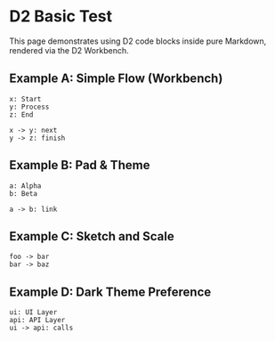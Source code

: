 # D2 Basic Test

This page demonstrates using D2 code blocks inside pure Markdown, rendered via the D2 Workbench.

## Example A: Simple Flow (Workbench)

```d2 {"name":"Simple Flow", "workbench": false}
x: Start
y: Process
z: End

x -> y: next
y -> z: finish
```

## Example B: Pad & Theme

```d2 {"name":"Pad & Theme", "pad":16, "themeID":0}
a: Alpha
b: Beta

a -> b: link
```

## Example C: Sketch and Scale

```d2 {"name":"Sketch x1.5", "sketch": true, "scale": 1.5}
foo -> bar
bar -> baz
```

## Example D: Dark Theme Preference

```d2 {"name":"Dark Theme Preferred", "darkThemeID": 2}
ui: UI Layer
api: API Layer
ui -> api: calls
```
